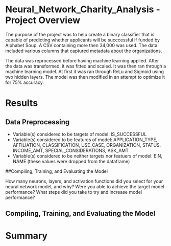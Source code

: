 # Neural_Network_Charity_Analysis - Project Overview
The purpose of the project was to help create a binary classifier that is capable of predicting whether applicants will be succcessful if funded by Alphabet Soup. A CSV containing more then 34,000 was used. The data included various columns that captured metadata about the organizations.

The data was reprocessed before having machine learning applied. After the data was transformed, it was fitted and scaled. It was then ran through a machine learning model. At first it was ran through ReLu and Sigmoid using two hidden layers. The model was then modified in an attempt to optimize it for 75% accuracy.

# Results

## Data Preprocessing
 - Variable(s) considered to be targets of model:  IS_SUCCESSFUL
 - Variable(s) considered to be features of model:  APPLICATION_TYPE, AFFILIATION, CLASSIFICATION, USE_CASE, ORGANIZATION, STATUS, INCOME_AMT, SPECIAL_CONSIDERATIONS, ASK_AMT 
 - Variable(s) considered to be neither targets nor featuers of model:  EIN, NAME (these values were dropped from the dataframe)

##Compiling, Training, and Evaluating the Model

How many neurons, layers, and activation functions did you select for your neural network model, and why?
Were you able to achieve the target model performance?
What steps did you take to try and increase model performance?

## Compiling, Training, and Evaluating the Model

# Summary
